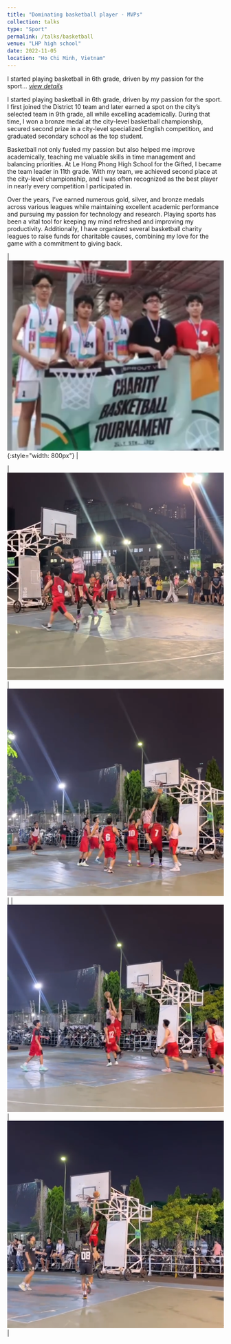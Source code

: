 ```yaml
---
title: "Dominating basketball player - MVPs"
collection: talks
type: "Sport"
permalink: /talks/basketball
venue: "LHP high school"
date: 2022-11-05
location: "Ho Chi Minh, Vietnam"
---
```


I started playing basketball in 6th grade, driven by my passion for the sport... [*view details*](/posts/basketball)

I started playing basketball in 6th grade, driven by my passion for the sport. I first joined the District 10 team and later earned a spot on the city’s selected team in 9th grade, all while excelling academically. During that time, I won a bronze medal at the city-level basketball championship, secured second prize in a city-level specialized English competition, and graduated secondary school as the top student.

Basketball not only fueled my passion but also helped me improve academically, teaching me valuable skills in time management and balancing priorities. At Le Hong Phong High School for the Gifted, I became the team leader in 11th grade. With my team, we achieved second place at the city-level championship, and I was often recognized as the best player in nearly every competition I participated in.

Over the years, I’ve earned numerous gold, silver, and bronze medals across various leagues while maintaining excellent academic performance and pursuing my passion for technology and research. Playing sports has been a vital tool for keeping my mind refreshed and improving my productivity. Additionally, I have organized several basketball charity leagues to raise funds for charitable causes, combining my love for the game with a commitment to giving back.

| ![](/assets/images/balls/charity.png){:style="width: 800px"} |

| ![](/assets/images/balls/ball1.png) | ![](/assets/images/balls/ball2.png) |
| ![](/assets/images/balls/ball3.png) | ![](/assets/images/balls/ball4.png) |